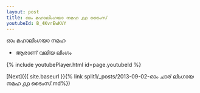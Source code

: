 ```yaml
---
layout: post
title: ഓം മഹാലിംഗയാ നമഹ ൧൧ ടൈംസ്
youtubeId: B_4KvrEwKVY
---
```

 
 
 ഓം മഹാലിംഗയാ നമഹ 
 
 -  ആരാണ് വലിയ ലിംഗം 
 
  
 
  
 
 
 
 
 
 


{% include youtubePlayer.html id=page.youtubeId %}
 
[Next]({{ site.baseurl }}{% link  split1/_posts/2013-09-02-ഓം ചാര് ലിംഗായ നമഹ ൧൧ ടൈംസ്.md%})
 
